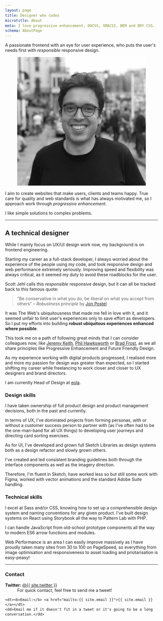 ```yaml
---
layout: page
title: Designer who codes
microtitle: About
meta: I love progressive enhancement, OOCSS, SMACSS, BEM and DRY CSS.
schema: AboutPage
---
```


<p class="c-intro">A passionate frontend with an eye for user experience, who puts the user's needs first with <em>responsible</em> responsive design.</p>

<figure class="c-jaime">
		<img src="/images/jaime-caballero.png" alt="Jaime Caballero - Photo">
</figure>

I aim to create websites that make users, clients and teams happy. True care for quality and web standards is what has always motivated me, so I approach work through _progressive enhancement_.

I like simple solutions to complex problems.

---

## A technical designer

While I mainly focus on UX/UI design work now, my background is on frontend engineering.

Starting my career as a full-stack developer, I always worried about the experience of the people using my code, and took responsive design and web performance extremely seriously. Improving speed and flexibility was always critical, as it seemed my duty to avoid these roadblocks for the user.

Scott Jehl calls this _responsible_ responsive design, but it can all be tracked back to this famous quote:

> "Be conservative in what you do, be liberal on what you accept from others"
> – _Robustness principle_ by [Jon Postel](https://tools.ietf.org/html/rfc1122#page-12)

It was The Web's ubiquitousness that made me fell in love with it, and it seemed unfair to limit user's experiences only to save effort as developers. So I put my efforts into building **robust ubiquitous experiences enhanced where possible**.

This took me on a path of following great minds that I can consider colleagues now, like [Jeremy Keith](https://adactio.com/), [Phil Hawksworth](https://www.hawksworx.com/) or [Brad Frost](https://bradfrost.com), as we all share principles like Progressive Enhancement and Future Friendly Design.

As my experience working with digital products progressed, I realised more and more my passion for design was greater than expected, so I started shifting my career while freelancing to work closer and closer to UX designers and brand directors.

I am currently Head of Design at [eola](https://eola.co).

### Design skills

I have taken ownership of full product design and product management decisions, both in the past and currently.

In terms of UX, I've dominated projects from forming personas, with or without a customer success person to partner with (as I've often had to be the one-man-band for all UX things) to developing user journeys and directing card sorting exercises.

As for UI, I've developed and grown full Sketch Libraries as design systems both as a design refactor and slowly grown others.

I've created and led consistent branding guidelines both through the interface components as well as the imagery direction.

Therefore, I'm fluent in Sketch, have worked less so but still some work with Figma, worked with vector animations and the standard Adobe Suite handling.

### Technical skills

I excel at Sass and/or CSS, knowing how to set up a comprehensible design system and naming conventions for any given product. I've built design systems on React using Storybook all the way to Pattern Lab with PHP.

I can handle JavaScript from old-school prototype components all the way to modern ES6 arrow functions and modules.

Web Performance is an area I can easily improve massively as I have proudly taken many sites from 30 to 100 on PageSpeed, so everything from image optimisation and responsiveness to asset loading and priotarisation is easy-peasy!

---

### Contact

<dl class="c-deflist">
    <dt><b>Twitter:</b> <a href="https://twitter.com/{{site.twitter}}">@{{ site.twitter }}</a></dt>
    <dd>For quick contact, feel free to send me a tweet!</dd>

    <dt><b>Email:</b> <a href="mailto:{{ site.email }}">{{ site.email }}</a></dt>
    <dd>Email me if it doesn't fit in a tweet or it's going to be a long conversation.</dd>

</dl>

